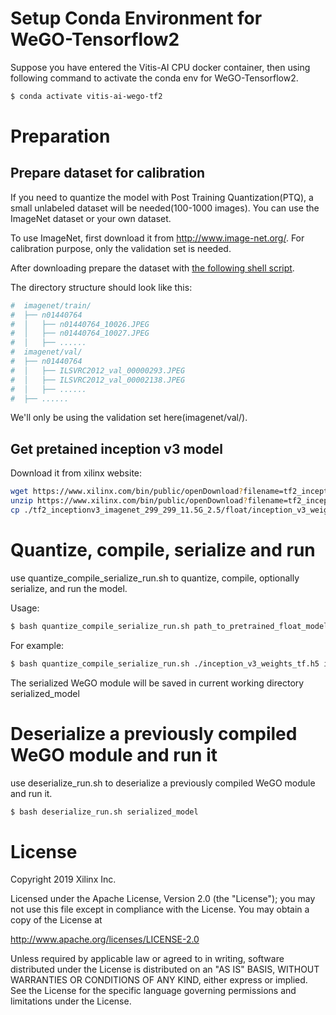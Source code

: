 # Setup Conda Environment for WeGO-Tensorflow2

Suppose you have entered the Vitis-AI CPU docker container, then using following command to activate the conda env for WeGO-Tensorflow2.

```bash
$ conda activate vitis-ai-wego-tf2
```

# Preparation

## Prepare dataset for calibration

If you need to quantize the model with Post Training Quantization(PTQ), a small unlabeled dataset will be needed(100-1000 images). You can use the ImageNet dataset or your own dataset.

To use ImageNet, first download it from http://www.image-net.org/. For calibration purpose, only the validation set is needed.

After downloading prepare the dataset with [the following shell script](https://github.com/pytorch/examples/blob/main/imagenet/extract_ILSVRC.sh).

The directory structure should look like this:

```bash
#  imagenet/train/
#  ├── n01440764
#  │   ├── n01440764_10026.JPEG
#  │   ├── n01440764_10027.JPEG
#  │   ├── ......
#  imagenet/val/
#  ├── n01440764
#  │   ├── ILSVRC2012_val_00000293.JPEG
#  │   ├── ILSVRC2012_val_00002138.JPEG
#  │   ├── ......
#  ├── ......
```

We'll only be using the validation set here(imagenet/val/).

## Get pretained inception v3 model

Download it from xilinx website:

```bash
wget https://www.xilinx.com/bin/public/openDownload?filename=tf2_inceptionv3_imagenet_299_299_11.5G_2.5.zip
unzip https://www.xilinx.com/bin/public/openDownload?filename=tf2_inceptionv3_imagenet_299_299_11.5G_2.5.zip
cp ./tf2_inceptionv3_imagenet_299_299_11.5G_2.5/float/inception_v3_weights_tf.h5 ./
```

# Quantize, compile, serialize and run

use quantize_compile_serialize_run.sh to quantize, compile, optionally serialize, and run the model.

Usage:

```bash
$ bash quantize_compile_serialize_run.sh path_to_pretrained_float_model path_to_imagenet_val_folder
```

For example:

```bash
$ bash quantize_compile_serialize_run.sh ./inception_v3_weights_tf.h5 imagenet/val/
```

The serialized WeGO module will be saved in current working directory serialized_model

# Deserialize a previously compiled WeGO module and run it

use deserialize_run.sh to deserialize a previously compiled WeGO module and run it.

```bash
$ bash deserialize_run.sh serialized_model
```

# License

Copyright 2019 Xilinx Inc.

Licensed under the Apache License, Version 2.0 (the "License"); you may not use this file except in compliance with the License. You may obtain a copy of the License at

http://www.apache.org/licenses/LICENSE-2.0

Unless required by applicable law or agreed to in writing, software distributed under the License is distributed on an "AS IS" BASIS, WITHOUT WARRANTIES OR CONDITIONS OF ANY KIND, either express or implied. See the License for the specific language governing permissions and limitations under the License.
